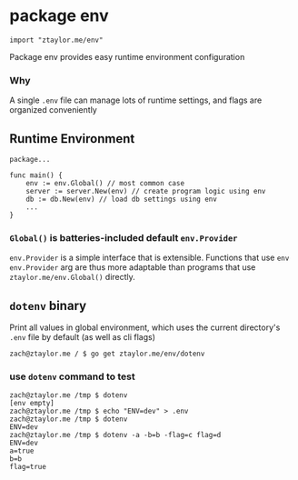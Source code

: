 # package env
`import "ztaylor.me/env"`

Package env provides easy runtime environment configuration

### Why

A single `.env` file can manage lots of runtime settings, and flags are organized conveniently

## Runtime Environment

```
package...

func main() {
	env := env.Global() // most common case
	server := server.New(env) // create program logic using env
	db := db.New(env) // load db settings using env
	...
}
```

### `Global()` is batteries-included default `env.Provider`

`env.Provider` is a simple interface that is extensible. Functions that use `env env.Provider` arg are thus more adaptable than programs that use `ztaylor.me/env.Global()` directly.

## `dotenv` binary

Print all values in global environment, which uses the current directory's `.env` file by default (as well as cli flags)

```
zach@ztaylor.me / $ go get ztaylor.me/env/dotenv
```

### use `dotenv` command to test

```
zach@ztaylor.me /tmp $ dotenv
[env empty]
zach@ztaylor.me /tmp $ echo "ENV=dev" > .env
zach@ztaylor.me /tmp $ dotenv
ENV=dev
zach@ztaylor.me /tmp $ dotenv -a -b=b -flag=c flag=d
ENV=dev
a=true
b=b
flag=true
```
